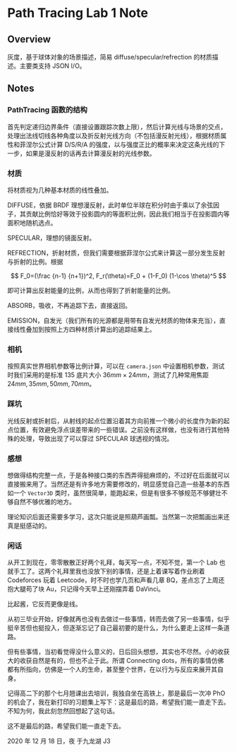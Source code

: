 # Path Tracing Lab 1 Note

## Overview

灰度，基于球体对象的场景描述，简易 diffuse/specular/refrection 的材质描述。主要类支持 JSON I/O。

## Notes

### PathTracing 函数的结构

首先判定递归边界条件（直接设置跟踪次数上限），然后计算光线与场景的交点，处理出法线切线各种角度以及折反射光线方向（不包括漫反射光线），根据材质属性和菲涅尔公式计算 D/S/R/A 的强度，以与强度正比的概率来决定这条光线的下一步，如果是漫反射的话再去计算漫反射的光线参数。

### 材质

将材质视为几种基本材质的线性叠加。

DIFFUSE，依据 BRDF 理想漫反射，此时单位半球在积分时由于乘以了余弦因子，其贡献比例恰好等效于投影圆内的等面积比例，因此我们相当于在投影圆内等面积地随机选点。

SPECULAR，理想的镜面反射。

REFRECTION，折射材质，但我们需要根据菲涅尔公式来计算这一部分发生反射与折射的比例。根据 

$$
F_0=(\frac {n-1} {n+1})^2, F_r(\theta)=F_0 + (1-F_0) (1-\cos \theta)^5
$$

即可计算出反射能量的比例，从而也得到了折射能量的比例。

ABSORB，吸收，不再追踪下去，直接返回。

EMISSION，自发光（我们所有的光源都是用带有自发光材质的物体来充当），直接线性叠加到按照上方四种材质计算出的追踪结果上。

### 相机

按照真实世界相机参数等比例计算，可以在 `camera.json` 中设置相机参数，测试时我们采用的是标准 135 底片大小 $36mm \times 24mm$，测试了几种常用焦距 $24mm, 35mm, 50mm, 70mm$。

### 踩坑

光线反射或折射后，从射线的起点位置沿着其方向前推一个微小的长度作为新的起点位置，有效避免浮点误差带来的一些错误。之前没有这样做，也没有进行其他特殊的处理，导致出现了可以穿过 SPECULAR 球透视的情况。

### 感想

想做得结构完整一点，于是各种接口类的东西弄得挺麻烦的，不过好在后面就可以直接搬来用了。当然还是有许多地方需要修改的，明显感觉自己造一些基本的东西如一个 `Vector3D` 类时，虽然很简单，能跑起来，但是有很多不够规范不够健壮不够自然不够优雅的地方。

理论知识后面还需要多学习，这次只能说是照葫芦画瓢。当然第一次把瓢画出来还真是挺感动的。

### 闲话

从开工到现在，零零散散正好两个礼拜，每天写一点，不知不觉，第一个 Lab 也就手工了。这两个礼拜里我也没放下别的事情，还是上着课写着作业刷着 Codeforces 玩着 Leetcode，时不时也学几页和声看几章 BQ，差点忘了上周还抱大腿苟了块 Au，只记得今天早上还刚摆弄着 DaVinci。

比起酱，它反而更像是线。

从初三毕业开始，好像就再也没有去做过一些事情，转而去做了另一些事情，似乎挺辛苦但也挺投入，但逐渐忘记了自己最初要的是什么，为什么要走上这样一条道路。

但有些事情，当初看觉得没什么意义的，日后回头想想，其实也不尽然。小的收获大的收获自然是有的，但也不止于此。所谓 Connecting dots，所有的事情仿佛都有所指向，仿佛是一个人的生命，甚至整个世界，在以行为与反应来展开其自身。

记得高二下的那个七月翘课出去培训，我独自坐在高铁上，那是最后一次冲 PhO 的机会了，我在新打印的习题集上写下：这是最后的路，希望我们能一直走下去。不知为何，我此刻忽然回想起了这句话。

这不是最后的路，希望我们能一直走下去。

2020 年 12 月 18 日，夜
于九龙湖 J3